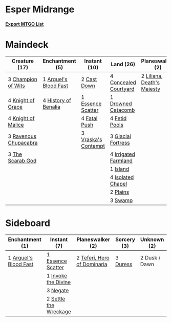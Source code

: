 # Esper Midrange

#### [Export MTGO List](../collection/Esper%20Midrange/Esper%20Midrange.txt)
# Maindeck

|                                         Creature (17)                                          |                                        Enchantment (5)                                         |                                         Instant (10)                                         |                                           Land (26)                                            |                                          Planeswalker (2)                                           |
|------------------------------------------------------------------------------------------------|------------------------------------------------------------------------------------------------|----------------------------------------------------------------------------------------------|------------------------------------------------------------------------------------------------|-----------------------------------------------------------------------------------------------------|
|3 [Champion of Wits](http://gatherer.wizards.com/Pages/Card/Details.aspx?multiverseid=430720)   |1 [Arguel's Blood Fast](http://gatherer.wizards.com/Pages/Card/Details.aspx?multiverseid=439316)|2 [Cast Down](http://gatherer.wizards.com/Pages/Card/Details.aspx?multiverseid=442969)        |4 [Concealed Courtyard](http://gatherer.wizards.com/Pages/Card/Details.aspx?multiverseid=417818)|2 [Liliana, Death's Majesty](http://gatherer.wizards.com/Pages/Card/Details.aspx?multiverseid=426799)|
|4 [Knight of Grace](http://gatherer.wizards.com/Pages/Card/Details.aspx?multiverseid=442911)    |4 [History of Benalia](http://gatherer.wizards.com/Pages/Card/Details.aspx?multiverseid=442909) |1 [Essence Scatter](http://gatherer.wizards.com/Pages/Card/Details.aspx?multiverseid=438446)  |1 [Drowned Catacomb](http://gatherer.wizards.com/Pages/Card/Details.aspx?multiverseid=430633)   |                                                                                                     |
|4 [Knight of Malice](http://gatherer.wizards.com/Pages/Card/Details.aspx?multiverseid=442985)   |                                                                                                |4 [Fatal Push](http://gatherer.wizards.com/Pages/Card/Details.aspx?multiverseid=423724)       |4 [Fetid Pools](http://gatherer.wizards.com/Pages/Card/Details.aspx?multiverseid=426945)        |                                                                                                     |
|3 [Ravenous Chupacabra](http://gatherer.wizards.com/Pages/Card/Details.aspx?multiverseid=442093)|                                                                                                |3 [Vraska's Contempt](http://gatherer.wizards.com/Pages/Card/Details.aspx?multiverseid=435283)|3 [Glacial Fortress](http://gatherer.wizards.com/Pages/Card/Details.aspx?multiverseid=435416)   |                                                                                                     |
|3 [The Scarab God](http://gatherer.wizards.com/Pages/Card/Details.aspx?multiverseid=430688)     |                                                                                                |                                                                                              |4 [Irrigated Farmland](http://gatherer.wizards.com/Pages/Card/Details.aspx?multiverseid=426947) |                                                                                                     |
|                                                                                                |                                                                                                |                                                                                              |1 [Island](http://gatherer.wizards.com/Pages/Card/Details.aspx?multiverseid=439602)             |                                                                                                     |
|                                                                                                |                                                                                                |                                                                                              |4 [Isolated Chapel](http://gatherer.wizards.com/Pages/Card/Details.aspx?multiverseid=382189)    |                                                                                                     |
|                                                                                                |                                                                                                |                                                                                              |2 [Plains](http://gatherer.wizards.com/Pages/Card/Details.aspx?multiverseid=439601)             |                                                                                                     |
|                                                                                                |                                                                                                |                                                                                              |3 [Swamp](http://gatherer.wizards.com/Pages/Card/Details.aspx?multiverseid=439603)              |                                                                                                     |


# Sideboard

|                                        Enchantment (1)                                         |                                          Instant (7)                                           |                                           Planeswalker (2)                                           |                                    Sorcery (3)                                    | Unknown (2) |
|------------------------------------------------------------------------------------------------|------------------------------------------------------------------------------------------------|------------------------------------------------------------------------------------------------------|-----------------------------------------------------------------------------------|-------------|
|1 [Arguel's Blood Fast](http://gatherer.wizards.com/Pages/Card/Details.aspx?multiverseid=439316)|1 [Essence Scatter](http://gatherer.wizards.com/Pages/Card/Details.aspx?multiverseid=438446)    |2 [Teferi, Hero of Dominaria](http://gatherer.wizards.com/Pages/Card/Details.aspx?multiverseid=443095)|3 [Duress](http://gatherer.wizards.com/Pages/Card/Details.aspx?multiverseid=270465)|2 Dusk / Dawn|
|                                                                                                |1 [Invoke the Divine](http://gatherer.wizards.com/Pages/Card/Details.aspx?multiverseid=447152)  |                                                                                                      |                                                                                   |             |
|                                                                                                |3 [Negate](http://gatherer.wizards.com/Pages/Card/Details.aspx?multiverseid=447135)             |                                                                                                      |                                                                                   |             |
|                                                                                                |2 [Settle the Wreckage](http://gatherer.wizards.com/Pages/Card/Details.aspx?multiverseid=435186)|                                                                                                      |                                                                                   |             |

